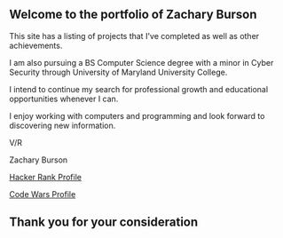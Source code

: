 ## Welcome to the portfolio of Zachary Burson

This site has a listing of projects that I've completed as well as other achievements.

I am also pursuing a BS Computer Science degree with a minor in Cyber Security through University of Maryland University College.

I intend to continue my search for professional growth and educational opportunities whenever I can.

I enjoy working with computers and programming and look forward to discovering new information.

V/R

Zachary Burson

[Hacker Rank Profile](https://www.hackerrank.com/zchbrsn)

[Code Wars Profile](https://www.codewars.com/users/Ecobear)

## Thank you for your consideration
